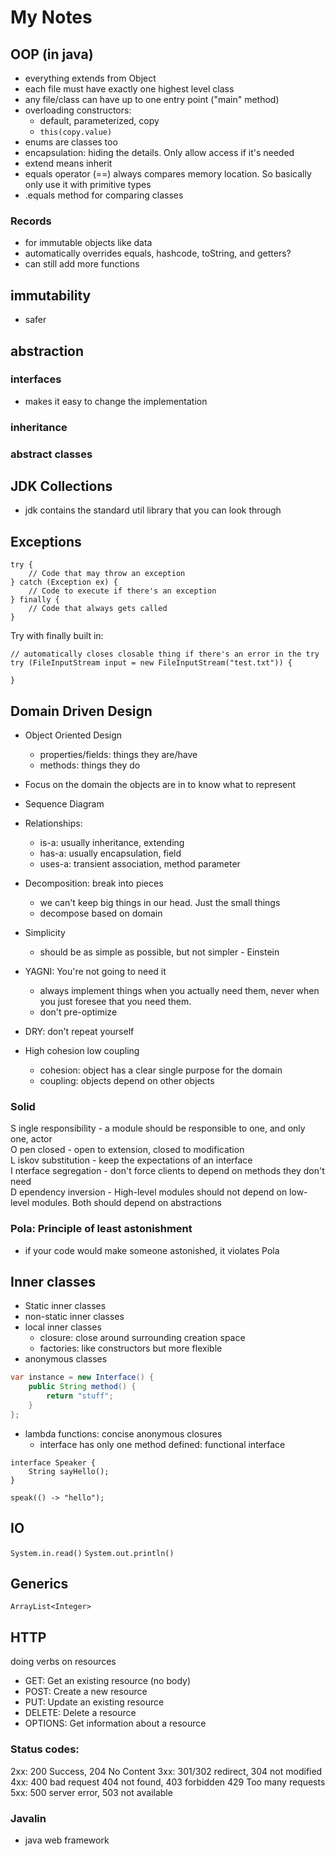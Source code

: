 # My Notes

## OOP (in java)
- everything extends from Object
- each file must have exactly one highest level class
- any file/class can have up to one entry point ("main" method)
- overloading constructors:
  - default, parameterized, copy
  - `this(copy.value)`
- enums are classes too
- encapsulation: hiding the details. Only allow access if it's needed
- extend means inherit
- equals operator (==) always compares memory location. So basically only use it with primitive types
- .equals method for comparing classes

### Records
- for immutable objects like data
- automatically overrides equals, hashcode, toString, and getters?
- can still add more functions

## immutability
- safer

## abstraction

### interfaces
- makes it easy to change the implementation

### inheritance

### abstract classes

## JDK Collections
- jdk contains the standard util library that you can look through

## Exceptions
```
try {
    // Code that may throw an exception
} catch (Exception ex) {
    // Code to execute if there's an exception
} finally {
    // Code that always gets called
}
```
Try with finally built in:
```
// automatically closes closable thing if there's an error in the try
try (FileInputStream input = new FileInputStream("test.txt")) {
    
}
```
## Domain Driven Design
- Object Oriented Design
  - properties/fields: things they are/have
  - methods: things they do

- Focus on the domain the objects are in to know what to represent
- Sequence Diagram

- Relationships:
  - is-a: usually inheritance, extending
  - has-a: usually encapsulation, field
  - uses-a: transient association, method parameter

- Decomposition: break into pieces
  - we can't keep big things in our head. Just the small things
  - decompose based on domain

- Simplicity
  - should be as simple as possible, but not simpler - Einstein

- YAGNI: You're not going to need it
  - always implement things when you actually need them, never when you just foresee that you need them.
  - don't pre-optimize

- DRY: don't repeat yourself

- High cohesion low coupling
  - cohesion: object has a clear single purpose for the domain
  - coupling: objects depend on other objects

### Solid

S ingle responsibility - a module should be responsible to one, and only one, actor\
O pen closed - open to extension, closed to modification\
L iskov substitution - keep the expectations of an interface\
I nterface segregation - don't force clients to depend on methods they don't need\
D ependency inversion - High-level modules should not depend on low-level modules. Both should depend on abstractions

### Pola: Principle of least astonishment
- if your code would make someone astonished, it violates Pola

## Inner classes

- Static inner classes
- non-static inner classes
- local inner classes
  - closure: close around surrounding creation space
  - factories: like constructors but more flexible
- anonymous classes
```java
var instance = new Interface() {
    public String method() {
        return "stuff";
    }
};
```
- lambda functions: concise anonymous closures
  - interface has only one method defined: functional interface
```
interface Speaker {
    String sayHello();
}

speak(() -> "hello");
```

## IO
`System.in.read()`
`System.out.println()`

## Generics
`ArrayList<Integer>`

## HTTP
doing verbs on resources
- GET: Get an existing resource (no body)
- POST: Create a new resource
- PUT: Update an existing resource
- DELETE: Delete a resource
- OPTIONS: Get information about a resource

### Status codes:
2xx: 200 Success, 204 No Content
3xx: 301/302 redirect, 304 not modified
4xx: 400 bad request
     404 not found, 403 forbidden
     429 Too many requests
5xx: 500 server error, 503 not available

### Javalin
- java web framework